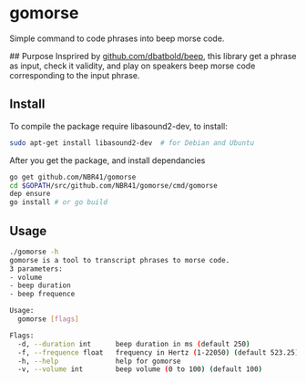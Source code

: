 # gomorse
Simple command to code phrases into beep morse code.

## Purpose
Insprired by [github.com/dbatbold/beep](https://github.com/dbatbold/beep), this library get a phrase as input, check it validity, and play on speakers beep morse code corresponding to the input phrase.

## Install


To compile the package require libasound2-dev, to install:
```bash
sudo apt-get install libasound2-dev  # for Debian and Ubuntu
```

After you get the package, and install dependancies
```bash
go get github.com/NBR41/gomorse
cd $GOPATH/src/github.com/NBR41/gomorse/cmd/gomorse
dep ensure
go install # or go build 
```

## Usage
```bash
./gomorse -h
gomorse is a tool to transcript phrases to morse code.
3 parameters:
- volume
- beep duration
- beep frequence

Usage:
  gomorse [flags]

Flags:
  -d, --duration int      beep duration in ms (default 250)
  -f, --frequence float   frequency in Hertz (1-22050) (default 523.25)
  -h, --help              help for gomorse
  -v, --volume int        beep volume (0 to 100) (default 100)
```
